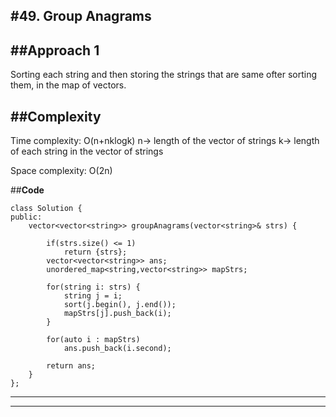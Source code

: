 #**49. Group Anagrams**
------------------------------------------------------

##**Approach 1**
------------------
Sorting each string and then storing the strings that are same ofter sorting them, in the map of vectors.

##**Complexity**
-------------------
Time complexity: O(n+nklogk)
   n-> length of the vector of strings
   k-> length of each string in the vector of strings

Space complexity: O(2n)

##**Code**
```
class Solution {
public:
    vector<vector<string>> groupAnagrams(vector<string>& strs) {

        if(strs.size() <= 1)
            return {strs};
        vector<vector<string>> ans;
        unordered_map<string,vector<string>> mapStrs;

        for(string i: strs) {
            string j = i;
            sort(j.begin(), j.end());
            mapStrs[j].push_back(i);
        }

        for(auto i : mapStrs)
            ans.push_back(i.second);

        return ans;
    }
};
```

--------------------------------------------------------
--------------------------------------------------------

<!-- ##**Approach 2**
------------------
Rather than sorting, we can create a vector of 26 spaces for each string and 
then make '0' for alphabets not present in the string, and '1' for those present.
This reduces the time complexity we used for the sorting of the strings.

##**Complexity**
-------------------
Time complexity: O(nk)
   n-> length of the vector of strings
   k-> length of each string in the vector of strings

Space complexity: O(2n+26)

##**Code**
```
Try it!
``` -->